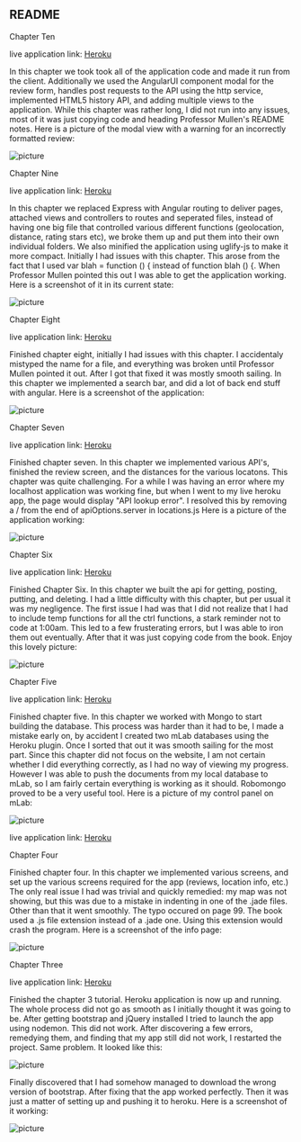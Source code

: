 ## README

Chapter Ten

live application link: <a href="https://cryptic-scrubland-30222.herokuapp.com/">Heroku</a>

In this chapter we took took all of the application code and made it run from the client. Additionally we used the AngularUI component
modal for the review form, handles post requests to the API using the http service, implemented HTML5 history API, and adding multiple
views to the application. While this chapter was rather long, I did not run into any issues, most of it was just copying code and heading
Professor Mullen's README notes. Here is a picture of the modal view with a warning for an incorrectly formatted review:

![picture](readme_imgs/chap10.png)

Chapter Nine

live application link: <a href="https://cryptic-scrubland-30222.herokuapp.com/">Heroku</a>

In this chapter we replaced Express with Angular routing to deliver pages, attached views and controllers to routes and seperated files, instead
of having one big file that controlled various different functions (geolocation, distance, rating stars etc), we broke them up and put them into
their own individual folders. We also minified the application using uglify-js to make it more compact. Initially I had issues with this chapter.
This arose from the fact that I used var blah = function () {  instead of function blah () {. When Professor Mullen pointed this out I was able to
get the application working. Here is a screenshot of it in its current state:

![picture](readme_imgs/chap9.png)

Chapter Eight

live application link: <a href="https://cryptic-scrubland-30222.herokuapp.com/">Heroku</a>

Finished chapter eight, initially I had issues with this chapter. I accidentaly mistyped the name for a file, and everything was broken until
Professor Mullen pointed it out. After I got that fixed it was mostly smooth sailing. In this chapter we implemented a search bar, and did a
lot of back end stuff with angular. Here is a screenshot of the application:

![picture](readme_imgs/chap8.png)

Chapter Seven

live application link: <a href="https://cryptic-scrubland-30222.herokuapp.com/">Heroku</a>

Finished chapter seven. In this chapter we implemented various API's, finished the review screen, and the distances for the various locatons.
This chapter was quite challenging. For a while I was having an error where my localhost application was working fine, but when I went to my
live heroku app, the page would display "API lookup error". I resolved this by removing a / from the end of apiOptions.server in locations.js
Here is a picture of the application working:

![picture](readme_imgs/chap7.png)

Chapter Six

live application link: <a href="https://cryptic-scrubland-30222.herokuapp.com/">Heroku</a>

Finished Chapter Six. In this chapter we built the api for getting, posting, putting, and deleting. I had a little difficulty with this chapter,
but per usual it was my negligence. The first issue I had was that I did not realize that I had to include temp functions for all the ctrl functions,
a stark reminder not to code at 1:00am. This led to a few frusterating errors, but I was able to iron them out eventually. After that it was just
copying code from the book. Enjoy this lovely picture:

![picture](readme_imgs/chap6.png)

Chapter Five

live application link: <a href="https://cryptic-scrubland-30222.herokuapp.com/">Heroku</a>

Finished chapter five. In this chapter we worked with Mongo to start building the database. This process was harder than it had to be, I made a mistake
early on, by accident I created two mLab databases using the Heroku plugin. Once I sorted that out it was smooth sailing for the most part. Since this
chapter did not focus on the website, I am not certain whether I did everything correctly, as I had no way of viewing my progress. However I was able to
push the documents from my local database to mLab, so I am fairly certain everything is working as it should. Robomongo proved to be a very useful tool.
Here is a picture of my control panel on mLab:

![picture](readme_imgs/chap5.png)

live application link: <a href="https://cryptic-scrubland-30222.herokuapp.com/">Heroku</a>

Chapter Four

Finished chapter four. In this chapter we implemented various screens, and set up the various screens required for the app (reviews, location info, etc.)
The only real issue I had was trivial and quickly remedied: my map was not showing, but this was due to a mistake in indenting in one of the .jade files.
Other than that it went smoothly. The typo occured on page 99. The book used a .js file extension instead of a .jade one. Using this extension would crash
the program. Here is a screenshot of the info page:

![picture](readme_imgs/chap4.png)


Chapter Three

live application link: <a href="https://cryptic-scrubland-30222.herokuapp.com/">Heroku</a>

Finished the chapter 3 tutorial. Heroku application is now up and running. The whole process did not go as smooth as I initially thought it was going to be. After getting bootstrap and jQuery installed I tried to launch the app using nodemon. This did not work. After discovering a few errors, remedying them, and finding that my app still did not work, I restarted the project. Same problem. It looked like this:

![picture](readme_imgs/after.png)

Finally discovered that I had somehow managed to download the wrong version of bootstrap. After fixing that the app worked perfectly. Then it was just a matter of setting up and pushing it to heroku. Here is a screenshot of it working:

![picture](readme_imgs/240HW1screenshot.png)
